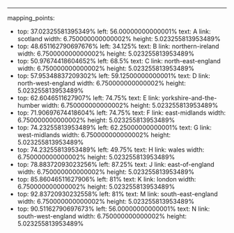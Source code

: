 ---
mapping_points:
 - top: 37.02325581395349%
   left: 56.00000000000001%
   text: A
   link: scotland
   width: 6.750000000000002%
   height: 5.023255813953489%
 - top: 48.651162790697676%
   left: 34.125%
   text: B
   link: northern-ireland
   width: 6.750000000000002%
   height: 5.023255813953489%
 - top: 50.97674418604652%
   left: 68.5%
   text: C
   link: north-east-england
   width: 6.750000000000002%
   height: 5.023255813953489%
 - top: 57.95348837209302%
   left: 59.12500000000001%
   text: D
   link: north-west-england
   width: 6.750000000000002%
   height: 5.023255813953489%
 - top: 62.6046511627907%
   left: 74.75%
   text: E
   link: yorkshire-and-the-humber
   width: 6.750000000000002%
   height: 5.023255813953489%
 - top: 71.90697674418604%
   left: 74.75%
   text: F
   link: east-midlands
   width: 6.750000000000002%
   height: 5.023255813953489%
 - top: 74.23255813953489%
   left: 62.25000000000001%
   text: G
   link: west-midlands
   width: 6.750000000000002%
   height: 5.023255813953489%
 - top: 74.23255813953489%
   left: 49.75%
   text: H
   link: wales
   width: 6.750000000000002%
   height: 5.023255813953489%
 - top: 78.88372093023256%
   left: 87.25%
   text: J
   link: east-of-england
   width: 6.750000000000002%
   height: 5.023255813953489%
 - top: 85.86046511627906%
   left: 81%
   text: K
   link: london
   width: 6.750000000000002%
   height: 5.023255813953489%
 - top: 92.83720930232558%
   left: 81%
   text: M
   link: south-east-england
   width: 6.750000000000002%
   height: 5.023255813953489%
 - top: 90.51162790697673%
   left: 56.00000000000001%
   text: N
   link: south-west-england
   width: 6.750000000000002%
   height: 5.023255813953489%
